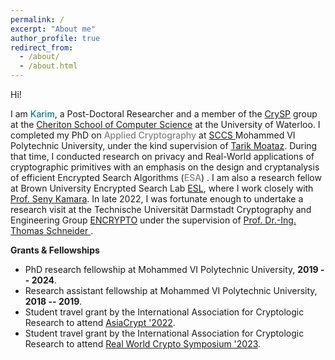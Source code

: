 ```yaml
---
permalink: /
excerpt: "About me"
author_profile: true
redirect_from:
  - /about/
  - /about.html
---
```



Hi!

I am <span style="color: #008080;font-weight:550;">Karim</span>, a Post-Doctoral Researcher and a member of the [CrySP](https://crysp.uwaterloo.ca/) group at the [Cheriton School of Computer Science](https://cs.uwaterloo.ca/) at the University of Waterloo.
I completed my PhD on <span style="color: grey;font-weight:450;">Applied Cryptography</span> at [SCCS ](https://www.um6p-cs.ma/en/research/)  Mohammed VI Polytechnic University, under the kind supervision of [Tarik Moataz](https://tarikmoataz.com/). 
During that time, I conducted research on privacy and Real-World applications of cryptographic primitives with an emphasis 
on the design and cryptanalysis of efficient Encrypted Search Algorithms (<span style="color: grey;font-weight:450;">ESA</span>) .
I am also a research fellow at Brown University Encrypted Search Lab [ESL](https://esl.cs.brown.edu/), where I work closely with [Prof. Seny Kamara](https://cs.brown.edu/people/seny/). 
In late 2022, I was fortunate enough to undertake a research visit at the Technische Universität Darmstadt Cryptography and Engineering Group [ENCRYPTO](https://www.encrypto.cs.tu-darmstadt.de/home_page/index.en.jsp) under the supervision of [Prof. Dr.-Ing. Thomas Schneider ](https://www.encrypto.cs.tu-darmstadt.de/team_encrypto/thomas_schneider/index.en.jsp). 




__Grants & Fellowships__

  - PhD research fellowship at Mohammed VI Polytechnic University, __2019 -- 2024__.
  - Research assistant fellowship at Mohammed VI Polytechnic University, __2018 -- 2019__.
  - Student travel grant by the International Association for Cryptologic Research to attend [AsiaCrypt '2022](https://asiacrypt.iacr.org/2022/).
  - Student travel grant by the International Association for Cryptologic Research to attend [Real World Crypto Symposium '2023](https://rwc.iacr.org/2023/).


